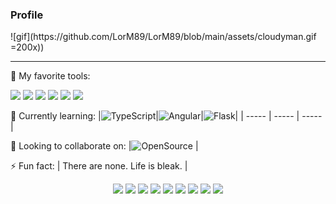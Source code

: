 <!--
Here are some ideas to get you started:
- 🔭 I’m currently working on ...
- 🌱 I’m currently learning ...
- 👯 I’m looking to collaborate on ...
- 🤔 I’m looking for help with ...
- 💬 Ask me about ...
- 📫 How to reach me: ...
- 😄 Pronouns: ...
- ⚡ Fun fact: ...
-->

<h3>Profile</h3> 
![gif](https://github.com/LorM89/LorM89/blob/main/assets/cloudyman.gif =200x))

___

🔭 My favorite tools:
<p>
  <img src="https://img.shields.io/badge/-Python-000000?style=flat-square&logo=Python&logoColor=Blue"/>
  <img src="https://img.shields.io/badge/-JavaScript-000001?style=flat-square&logo=JavaScript&logoColor=Green"/>
  <img src="https://img.shields.io/badge/-C++-181717?style=flat-square&logo=C++&logoColor=Blue"/>
  <img src="https://img.shields.io/badge/-Django-000000?style=flat-square&logo=Django&logoColor=White"/>
  <img src="https://img.shields.io/badge/-Visual%20Studio%20Code-23A9F2?style=flat-square&logo=Visual%20Studio%20Code&logoColor=white"/>
  <img src="https://img.shields.io/badge/-Git-F44D27?style=flat-square&logo=Git&logoColor=white"/>
</p>

🌱 Currently learning:
|![TypeScript](https://img.shields.io/badge/-TypeScript-000000?style=flat-square&logo=TypeScript&logoColor=Blue)|![Angular](https://img.shields.io/badge/-Angular-000000?style=flat-square&logo=Angular&logoColor=Blue)|![Flask](https://img.shields.io/badge/-Flask-000000?style=flat-square&logo=Flask&logoColor=Blue)|
| ----- | ----- | ----- |


👯 Looking to collaborate on:
|![OpenSource](https://img.shields.io/badge/-Open%20Source-181717?style=flat-square&logo=Open$20Source&logoColor=Blue) |

⚡ Fun fact: 
| There are none. Life is bleak. |

<p align="center">
<img src="https://img.shields.io/badge/TensorFlow%20-%23FF6F00.svg?&style=for-the-badge&logo=TensorFlow&logoColor=white" /> <img src="https://img.shields.io/badge/Keras%20-%23D00000.svg?&style=for-the-badge&logo=Keras&logoColor=white"/> <img src="https://img.shields.io/badge/javascript%20-%23323330.svg?&style=for-the-badge&logo=javascript&logoColor=%23F7DF1E"/> <img src="https://img.shields.io/badge/html5%20-%23E34F26.svg?&style=for-the-badge&logo=html5&logoColor=white"/> <img src="https://img.shields.io/badge/css3%20-%231572B6.svg?&style=for-the-badge&logo=css3&logoColor=white"/> <img src="https://img.shields.io/badge/python%20-%2314354C.svg?&style=for-the-badge&logo=python&logoColor=white"/> <img src="https://img.shields.io/badge/c++%20-%2300599C.svg?&style=for-the-badge&logo=c%2B%2B&ogoColor=white"/> <img src="https://img.shields.io/badge/git%20-%23F05033.svg?&style=for-the-badge&logo=git&logoColor=white"/> <img src="https://img.shields.io/badge/github%20-%23121011.svg?&style=for-the-badge&logo=github&logoColor=white"/>
</p>
